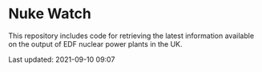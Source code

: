 # Nuke Watch

This repository includes code for retrieving the latest information available on the output of EDF nuclear power plants in the UK.

Last updated: 2021-09-10 09:07
